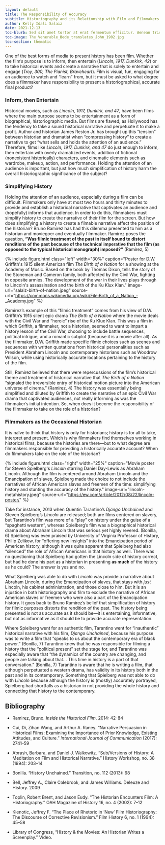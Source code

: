 ```yaml
---
layout: default
title: The Responsibility of Accuracy
subtitle: Historiography and its Relationship with Film and Filmmakers
author: Kelly Idali Salaiz
date: 2021-12-13
toc-blurb: Sed sit amet tortor at erat fermentum efficitur. Aenean tristique est sed ultrices vulputate. Fusce massa felis, volutpat nec quam sit amet, accumsan lacinia justo. Donec sit amet congue mi. Ut id tellus sit amet leo venenatis porta. Maecenas lobortis nibh in maximus euismod. Aliquam erat volutpat.
toc-image: The_Venerable_Bede_translates_John_1902.jpg
toc-section: thematic
---
```



One of the best forms of media to present history has been film. Whether the film’s purpose is to inform, then entertain (*Lincoln, 1917, Dunkirk, 42*) or to take historical events and create a narrative that is solely to entertain and engage (*Troy, 300, The Pianist, Braveheart*). Film is visual, fun, engaging for an audience to watch and “learn” from, but it must be asked to what degree does a filmmaker have responsibility to present a historiographical, accurate final product?

### Inform, then Entertain ###
Historical movies, such as *Lincoln, 1917, Dunkirk, and 47*, have been films where the main purpose seems to be entertainment as a form of biographical, historiographic media. But films are flawed, as Hollywood has the tendency to take a sound historical narrative and perpetuate it to make a profit. Author and historian James Reston Jr. has brought up this “tension” between historian and dramatist when “compressing history” to create a narrative to get “what sells and holds the attention of an audience.” Therefore, films like *Lincoln, 1917, Dunkirk, and 47* do just enough to inform, then entertain with overly dramatized events, addition of fictional (nonexistent historically) characters, and cinematic elements such as wardrobe, makeup, action, and performance. Holding the attention of an audience is important, but just how much simplification of history harm the overall historiographic significance of the subject?

### Simplifying History ###
Holding the attention of an audience, especially during a film can be difficult. Filmmakers only have at most two hours and thirty minutes to provide and establish a historical narrative that captivates an audience and (hopefully) informs that audience. In order to do this, filmmakers must simplify history to create the narrative of their film for the screen. But how does simplifying a history to create a filmable narrative affect the position of the historian? Bruno Ramirez has had this dilemma presented to him as a historian and moviegoer and eventually filmmaker. Ramirez poses the question, **“Was filmic treatment of the past in itself bound to distort renditions of the past because of the technical imperative that the film (as opposed to the typical historical monograph) imposed?”** (Ramirez, 5) 

{% include figure.html
class="left"
width="30%"
caption="Poster for D.W. Griffith's 1915 silent American film *The Birth of a Nation* for a showing at the Academy of Music. Based on the book by Thomas Dixon, tells the story of the  Stoneman and Cameron family, both affected by the Civil War, fighting in opposite armies. The development of the war in their lives plays through to Lincoln's assassination and the birth of the Ku Klux Klan."
image-url="salaiz-birth-of-nation.jpeg"
source-url="https://commons.wikimedia.org/wiki/File:Birth_of_a_Nation_-_Academy.jpg"
%}

Ramirez’s example of this “filmic treatment” comes from his view of D.W. Griffith’s 1915 silent epic drama *The Birth of a Nation* where the movie deals with the Civil War and “heroic” rise of the Ku Klux Klan. This was a film in which Griffith, a filmmaker, not a historian, seemed to want to impart a history lesson of the Civil War, choosing to include battle sequences, political intrigue, and a romantic subplot (because it is a movie after all). As the filmmaker, D.W. Griffith made specific filmic choices such as scenes and sequences with written quotations from historical personalities such as President Abraham Lincoln and contemporary historians such as Woodrow Wilson, while using historically accurate locations pertaining to the history of the film.

Still, Ramirez believed that there were repercussions of the film’s historical theme and treatment of historical narrative that *The Birth of a Nation* “signaled the irreversible entry of historical motion picture into the American universe of cinema.” (Ramirez, 4) The history was essentially being simplified and diluted by Griffith to create the narrative of an epic Civil War drama that captivated audiences, not really informing as was the filmmaker’s initial intention. So, when does it become the responsibility of the filmmaker to take on the role of a historian?

### Filmmakers as the Occasional Historian ###
It is naïve to think that history is only for historians; history is for all to take, interpret and present. Which is why filmmakers find themselves working in historical films, because the histories are there—but to what degree are filmmakers responsible for providing a historically accurate account? When do filmmakers take on the role of the historian?

{% include figure.html
  class="right"
  width="25%"
  caption="Movie poster for Steven Spielberg's *Lincoln* starring Daniel Day-Lewis as Abraham Lincoln. Although the film is centered around Abraham Lincoln and the Emancipation of slaves, Spielberg made the choice to not include the narratives of African American slaves and freemen of the time: simplifying history and stunting the accuracy of the history."
  image-url="lincoln-metahistory.jpeg"
  source-url="https://ew.com/article/2012/08/22/lincoln-poster/"
%}

Take for instance, 2013 when Quentin Tarantino’s *Django Unchained* and Steven Spielberg’s *Lincoln* are released; both are films centered on slavery, but Tarantino’s film was more of a “play” on history under the guise of a “spaghetti western”, whereas Spielberg’s film was a biographical historical drama about Abraham Lincoln that was serious yet highly revered. (Bonilla, 6) Spielberg was even praised by University of Virginia Professor of History, Philip Zelikow, for “offering new insights” into the Emancipation period of American history, although it was quite apparent that Spielberg had also “silenced” the role of African Americans in that history as well. There was no questioning that Spielberg had gotten the Lincoln side of history correct, but had he done his part as a historian in presenting **as much** of the history as he could? The answer is yes and no.

What Spielberg was able to do with *Lincoln* was provide a narrative about Abraham Lincoln, during the Emancipation of slaves, that stays with *just* Lincoln, his cabinet administration, and those close to him. But it is an injustice in both historiography and film to exclude the narrative of African American slaves or freemen who were also a part of the Emancipation history. It goes back to Bruno Ramirez’s belief that simplification of history for filmic purposes distorts the rendition of the past. The history being presented is not as accurate as it should be—it is entertaining, informative, but not as informative as it should be to provide accurate representation.

Where Spielberg went for an authentic film, Tarantino went for “inauthentic” historical narrative with his film, *Django Unchained*, because his purpose was to write a film that “speaks to us about the contemporary era of black power.” (Bonilla, 7) Tarantino knew that he was responsible for filming a history that the “political present” set the stage for, and Tarantino was especially aware that “the dynamics of the country are changing, and people are talking about that… This time in history is a part of that conversation.” (Bonilla, 7) Tarantino is aware that he is writing a film, that although perpetuated a western drama, has validity in its history both in the past and in its contemporary. Something that Spielberg was not able to do with *Lincoln* because although the history is (mostly) accurately portrayed, Spielberg had shortfalls as a historian in not providing the whole history and connecting that history to the contemporary.



## Bibliography

- Ramirez, Bruno. *Inside the Historical Film*. 2014: 42-84

- Cui, Di, Zihan Wang, and Arthur A. Raney. “Narrative Persuasion in Historical Films: Examining the Importance of Prior Knowledge, Existing Attitudes, and Culture.” *International Journal of Communication* (2017): 2741–59

- Abrash, Barbara, and Daniel J. Walkowitz. “Sub/Versions of History: A Meditation on Film and Historical Narrative.” History Workshop, no. 38 (1994): 203–14

- Bonilla. “History Unchained.” Transition, no. 112 (2013): 68

- Bell, Jeffrey A., Claire Colebrook, and James Williams. Deleuze and History. 2009

- Toplin, Robert Brent, and Jason Eudy. “The Historian Encounters Film: A Historiography.” OAH Magazine of History 16, no. 4 (2002): 7–12

- Klenotic, Jeffrey F. “The Place of Rhetoric in ‘New’ Film Historiography: The Discourse of Corrective Revisionism.” Film History 6, no. 1 (1994): 45–58

- Library of Congress, “History & the Movies: An Historian Writes a Screenplay.” Video.
